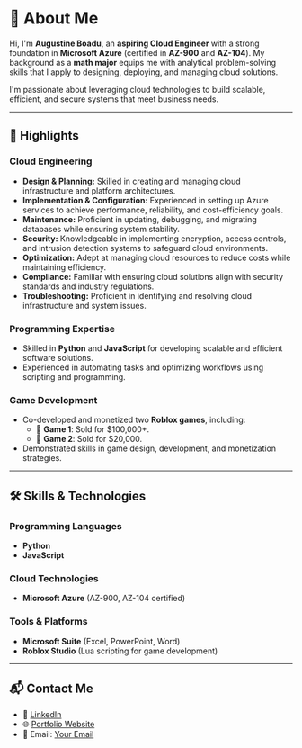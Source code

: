   # 👋 About Me  
Hi, I'm **Augustine Boadu**, an **aspiring Cloud Engineer** with a strong foundation in **Microsoft Azure** (certified in **AZ-900** and **AZ-104**). My background as a **math major** equips me with analytical problem-solving skills that I apply to designing, deploying, and managing cloud solutions.  

I'm passionate about leveraging cloud technologies to build scalable, efficient, and secure systems that meet business needs.  

---

## 🌟 Highlights  

### **Cloud Engineering**  
- **Design & Planning:** Skilled in creating and managing cloud infrastructure and platform architectures.  
- **Implementation & Configuration:** Experienced in setting up Azure services to achieve performance, reliability, and cost-efficiency goals.  
- **Maintenance:** Proficient in updating, debugging, and migrating databases while ensuring system stability.  
- **Security:** Knowledgeable in implementing encryption, access controls, and intrusion detection systems to safeguard cloud environments.  
- **Optimization:** Adept at managing cloud resources to reduce costs while maintaining efficiency.  
- **Compliance:** Familiar with ensuring cloud solutions align with security standards and industry regulations.  
- **Troubleshooting:** Proficient in identifying and resolving cloud infrastructure and system issues.  

### **Programming Expertise**  
- Skilled in **Python** and **JavaScript** for developing scalable and efficient software solutions.  
- Experienced in automating tasks and optimizing workflows using scripting and programming.  

### **Game Development**  
- Co-developed and monetized two **Roblox games**, including:  
  - 🚀 **Game 1**: Sold for $100,000+.  
  - 🎯 **Game 2**: Sold for $20,000.  
- Demonstrated skills in game design, development, and monetization strategies.  

---

## 🛠️ Skills & Technologies  

### **Programming Languages**  
- **Python**  
- **JavaScript**  

### **Cloud Technologies**  
- **Microsoft Azure** (AZ-900, AZ-104 certified)  

### **Tools & Platforms**  
- **Microsoft Suite** (Excel, PowerPoint, Word)  
- **Roblox Studio** (Lua scripting for game development)  

---

## 📬 Contact Me  
- 💼 [LinkedIn](https://www.linkedin.com/in/augustine-boadu)  
- 🌐 [Portfolio Website](#)  
- 📧 Email: [Your Email](boadu.august@gmail.com)  
